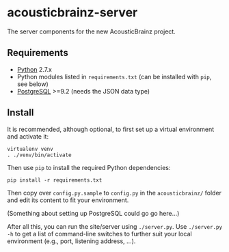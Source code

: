 acousticbrainz-server
=====================

The server components for the new AcousticBrainz project.

Requirements
------------

* [Python](https://www.python.org/) 2.7.x
* Python modules listed in `requirements.txt` (can be installed with `pip`, see below)
* [PostgreSQL](http://www.postgresql.org/) >=9.2 (needs the JSON data type)

Install
-------

It is recommended, although optional, to first set up a virtual environment and
activate it:

    virtualenv venv
    . ./venv/bin/activate

Then use `pip` to install the required Python dependencies:

    pip install -r requirements.txt

Then copy over `config.py.sample` to `config.py` in the `acousticbrainz/` folder
and edit its content to fit your environment.

(Something about setting up PostgreSQL could go go here...)

After all this, you can run the site/server using `./server.py`.
Use `./server.py -h` to get a list of command-line switches
to further suit your local environment (e.g., port, listening address, ...).
